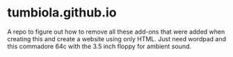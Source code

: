 # tumbiola.github.io
A repo to figure out how to remove all these add-ons that were added when creating this and create a website using only HTML.
Just need wordpad and this commadore 64c with the 3.5 inch floppy for ambient sound.


